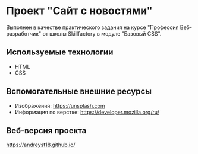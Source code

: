 # Проект "Сайт с новостями"

Выполнен в качестве практического задания на курсе "Профессия Веб-разработчик" от школы Skillfactory в модуле "Базовый CSS".

## Используемые технологии

* HTML
* CSS

## Вспомогательные внешние ресурсы

* Изображения: https://unsplash.com
* Информация по верстке: https://developer.mozilla.org/ru/

## Веб-версия проекта

https://andreyst18.github.io/


